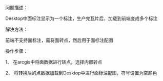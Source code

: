 问题描述：

Desktop中面标注显示为一个标注，生产完瓦片后，加载到前端变成多个标注

解决方法：

前端不支持面标注，需将面转点，然后用于面标注配图

操作步骤：

1、	在arcgis中将面数据进行转点，选择内部转点

2、	将转换后的点数据加载到Desktop中进行面标注配图，符号设置为空颜色
